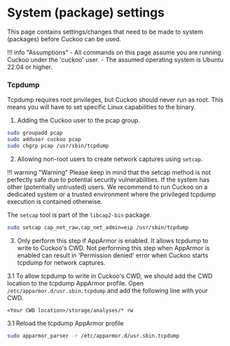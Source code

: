 # System (package) settings

This page contains settings/changes that need to be made to system (packages) before Cuckoo can be used.

!!! info "Assumptions"
    - All commands on this page assume you are running Cuckoo under the 'cuckoo' user.
    - The assumed operating system is Ubuntu 22.04 or higher.

### Tcpdump

Tcpdump requires root privileges, but Cuckoo should never run as root. This means you will have to
set specific Linux capabilities to the binary.

1. Adding the Cuckoo user to the pcap group.

```bash
sudo groupadd pcap
sudo adduser cuckoo pcap
sudo chgrp pcap /usr/sbin/tcpdump
```

2. Allowing non-root users to create network captures using `setcap`.

!!! warning "Warning"
    Please keep in mind that the setcap method is not perfectly safe due to potential security vulnerabilities.
    If the system has other (potentially untrusted) users. We recommend to run Cuckoo on a dedicated system or a trusted environment where the privileged tcpdump execution is contained otherwise.


The `setcap` tool is part of the `libcap2-bin` package.
```bash
sudo setcap cap_net_raw,cap_net_admin=eip /usr/sbin/tcpdump
```

3. Only perform this step if AppArmor is enabled. It allows tcpdump to write to Cuckoo's CWD. Not performing this step when AppArmor is enabled can result in 'Permission denied' error when Cuckoo starts tcpdump for network captures.

3.1 To allow tcpdump to write in Cuckoo's CWD, we should add the CWD location to the tcpdump AppArmor profile.
Open `/etc/apparmor.d/usr.sbin.tcpdump` and add the following line with your CWD.

`<Your CWD location>/storage/analyses/* rw`

3.1 Reload the tcpdump AppArmor profile

```bash
sudo apparmor_parser -r /etc/apparmor.d/usr.sbin.tcpdump
```

